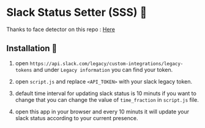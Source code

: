 # Slack Status Setter (SSS) 🤖
Thanks to face detector on this repo : [Here](https://github.com/WebDevSimplified/Face-Detection-JavaScript)

## Installation  👀
1. open `https://api.slack.com/legacy/custom-integrations/legacy-tokens` and under `Legacy information` you can find your token.
2. open `script.js` and replace `<API_TOKEN>` with your slack legacy token.

3. default time interval for updating slack status is 10 minuts if you want to change that you can change the value of `time_fraction` in `script.js` file.

4. open this app in your browser and every 10 minuts it will update your slack status according to your current presence.

